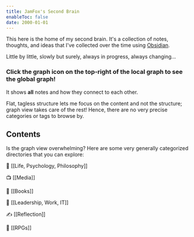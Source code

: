 ```yaml
---
title: JamFox's Second Brain
enableToc: false
date: 2000-01-01
---
```


This here is the home of my second brain. It's a collection of notes, thoughts, and ideas that I've collected over the time using [Obsidian](https://obsidian.md/). 

Little by little, slowly but surely, always in progress, always changing...

### Click the graph icon on the top-right of the local graph to see the global graph!

It shows **all** notes and how they connect to each other.

Flat, tagless structure lets me focus on the content and not the structure; graph view takes care of the rest! Hence, there are no very precise categories or tags to browse by.

## Contents

Is the graph view overwhelming? Here are some very generally categorized directories that you can explore:

🌌 [[Life, Psychology, Philosophy]]

📺 [[Media]]

📙 [[Books]]

💼 [[Leadership, Work, IT]]

✍ [[Reflection]]

🎲 [[RPGs]]
